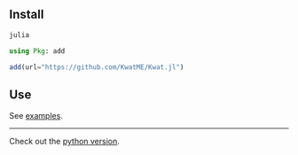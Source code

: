 ## Install

```sh
julia
```

```julia
using Pkg: add

add(url="https://github.com/KwatME/Kwat.jl")
```

## Use

See [examples](nb).

---

Check out the [python version](https://github.com/KwatME/kwat.py).
